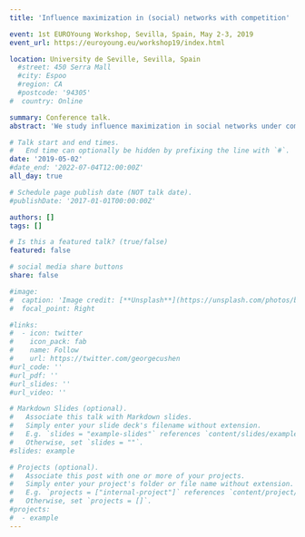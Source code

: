 ```yaml
---
title: 'Influence maximization in (social) networks with competition'

event: 1st EUROYoung Workshop, Sevilla, Spain, May 2-3, 2019
event_url: https://euroyoung.eu/workshop19/index.html

location: University de Seville, Sevilla, Spain
  #street: 450 Serra Mall
  #city: Espoo
  #region: CA
  #postcode: '94305'
#  country: Online

summary: Conference talk.
abstract: 'We study influence maximization in social networks under competition.  In the considered problem setting an entity tries to maximize its influence as a best response to a given set of (seed) nodes influenced by a competitor. Two propagation processes that occur in a discrete time setting are triggered by the two disjoint sets of seed nodes (one set for each involved entity). Influence propagation to further nodes is based on the well-known independent cascade model (i.e., based on a given probability distribution). We assume that each node can be influenced by at most one of the two entities, i.e., by the one whose influence reaches a node first where ties are broken in favor of the competitor. Since the competitors seed set is fixed in our setting, the objective of the entity is to identify a seed set (of given cardinality) that maximizes the expected number of influenced nodes triggered by that seed set. Unlike the majority of the related literature that focusses on heuristic methods, we aim for solving problem instances to proven optimality using formulations and methods based on (stochastic) integer linear programming techniques. We will also present results of our previous work in which only one entity tries to influence a given number of network nodes at minimum cost.'

# Talk start and end times.
#   End time can optionally be hidden by prefixing the line with `#`.
date: '2019-05-02'
#date_end: '2022-07-04T12:00:00Z'
all_day: true

# Schedule page publish date (NOT talk date).
#publishDate: '2017-01-01T00:00:00Z'

authors: []
tags: []

# Is this a featured talk? (true/false)
featured: false

# social media share buttons
share: false

#image:
#  caption: 'Image credit: [**Unsplash**](https://unsplash.com/photos/bzdhc5b3Bxs)'
#  focal_point: Right

#links:
#  - icon: twitter
#    icon_pack: fab
#    name: Follow
#    url: https://twitter.com/georgecushen
#url_code: ''
#url_pdf: ''
#url_slides: ''
#url_video: ''

# Markdown Slides (optional).
#   Associate this talk with Markdown slides.
#   Simply enter your slide deck's filename without extension.
#   E.g. `slides = "example-slides"` references `content/slides/example-slides.md`.
#   Otherwise, set `slides = ""`.
#slides: example

# Projects (optional).
#   Associate this post with one or more of your projects.
#   Simply enter your project's folder or file name without extension.
#   E.g. `projects = ["internal-project"]` references `content/project/deep-learning/index.md`.
#   Otherwise, set `projects = []`.
#projects:
#  - example
---
```


